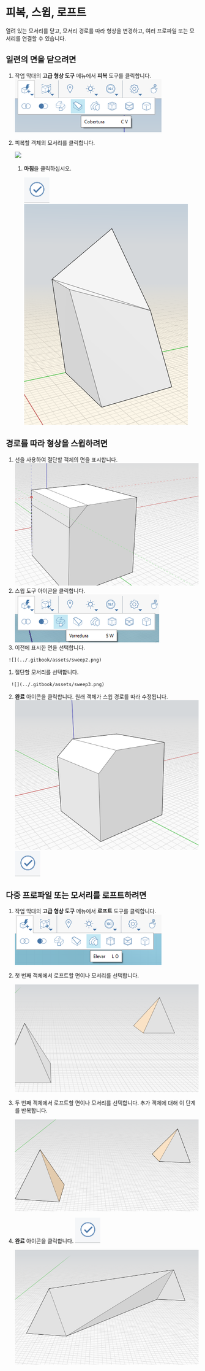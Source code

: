 # 피복, 스윕, 로프트

열려 있는 모서리를 닫고, 모서리 경로를 따라 형상을 변경하고, 여러 프로파일 또는 모서리를 연결할 수 있습니다.

## 일련의 면을 닫으려면

1. 작업 막대의 **고급 형상 도구** 메뉴에서 **피복** 도구를 클릭합니다. ![](<../.gitbook/assets/cover-tool (1).png>)
2. 피복할 객체의 모서리를 클릭합니다.

   ![](../.gitbook/assets/cover\_tool1.png)

   1. **마침**을 클릭하십시오.

      ![](<../.gitbook/assets/guid-e23d787e-5f90-4de1-b690-03306f0cb4b2-low (1) (1) (2).png>)![](../.gitbook/assets/cover-finish.PNG)

## 경로를 따라 형상을 스윕하려면

1. 선을 사용하여 절단할 객체의 면을 표시합니다. ![](../.gitbook/assets/sweep.png)
2. 스윕 도구 아이콘을 클릭합니다. ![](<../.gitbook/assets/sweep-tool (1).png>)
3.  이전에 표시한 면을 선택합니다.

   ```
    ![](../.gitbook/assets/sweep2.png)
   ```

   1.  절단할 모서리를 선택합니다.

      ![](../.gitbook/assets/sweep3.png)
   2. **완료** 아이콘을 클릭합니다. 원래 객체가 스윕 경로를 따라 수정됩니다. ![](../.gitbook/assets/sweep4.png)![](<../.gitbook/assets/guid-e23d787e-5f90-4de1-b690-03306f0cb4b2-low (1) (1) (1).png>)

## 다중 프로파일 또는 모서리를 로프트하려면

1. 작업 막대의 **고급 형상 도구** 메뉴에서 **로프트** 도구를 클릭합니다. ![](<../.gitbook/assets/loft-tool (1).png>)
2.  첫 번째 객체에서 로프트할 면이나 모서리를 선택합니다.

    ![](../.gitbook/assets/loft1.png)
3.  두 번째 객체에서 로프트할 면이나 모서리를 선택합니다. 추가 객체에 대해 이 단계를 반복합니다.

    ![](../.gitbook/assets/loft2.png)
4.  **완료** 아이콘을 클릭합니다. ![](<../.gitbook/assets/guid-e23d787e-5f90-4de1-b690-03306f0cb4b2-low (1) (1) (2) (1).png>)

    ![](../.gitbook/assets/loft3.png)
